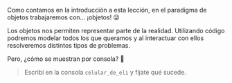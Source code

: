 Como contamos en la introducción a esta lección, en el paradigma de objetos trabajaremos con... ¡objetos! :stuck_out_tongue_winking_eye:

Los objetos nos permiten representar parte de la realidad. Utilizando código podremos modelar todos los que queramos y al interactuar con ellos resolveremos distintos tipos de problemas.

Pero, ¿cómo se muestran por consola? :thinking:

> Escribí en la consola `celular_de_eli` y fijate qué sucede.
